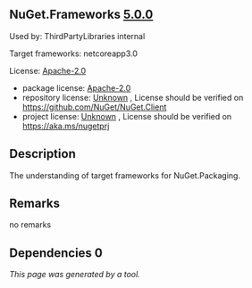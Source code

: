 NuGet.Frameworks [5.0.0](https://www.nuget.org/packages/NuGet.Frameworks/5.0.0%2b42a8779499c1d1ed2488c2e6b9e2ee6ff6107766)
--------------------

Used by: ThirdPartyLibraries internal

Target frameworks: netcoreapp3.0

License: [Apache-2.0](../../../../licenses/apache-2.0) 

- package license: [Apache-2.0](https://licenses.nuget.org/Apache-2.0) 
- repository license: [Unknown](https://raw.githubusercontent.com/NuGet/NuGet.Client/dev/LICENSE.txt) , License should be verified on https://github.com/NuGet/NuGet.Client
- project license: [Unknown](https://aka.ms/nugetprj) , License should be verified on https://aka.ms/nugetprj

Description
-----------
The understanding of target frameworks for NuGet.Packaging.

Remarks
-----------
no remarks

Dependencies 0
-----------


*This page was generated by a tool.*